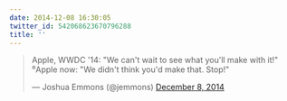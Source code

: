 ```yaml
---
date: 2014-12-08 16:30:05
twitter_id: 542068623670796288
title: ''
---
```


<blockquote class="twitter-tweet"><p lang="en" dir="ltr">Apple, WWDC &#39;14: &quot;We can&#39;t wait to see what you&#39;ll make with it!&quot; ⁰Apple now: &quot;We didn&#39;t think you&#39;d make that. Stop!&quot;</p>&mdash; Joshua Emmons (@jemmons) <a href="https://twitter.com/jemmons/status/542050589375348736?ref_src=twsrc%5Etfw">December 8, 2014</a></blockquote>
<script async src="https://platform.twitter.com/widgets.js" charset="utf-8"></script>

